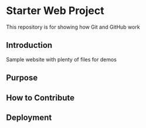 # Starter Web Project

This repository is for showing how Git and GitHub work

## Introduction

Sample website with plenty of files for demos

## Purpose

## How to Contribute

## Deployment